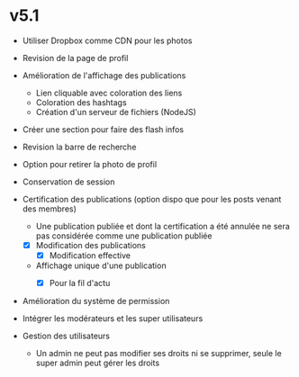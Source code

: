 # v5.1
- Utiliser Dropbox comme CDN pour les photos
- Revision de la page de profil
- Amélioration de l'affichage des publications
  - Lien cliquable avec coloration des liens
  - Coloration des hashtags
  - Création d'un serveur de fichiers (NodeJS)
- Créer une section pour faire des flash infos
- Revision la barre de recherche
- Option pour retirer la photo de profil
- Conservation de session
- Certification des publications (option dispo que pour les posts venant des membres)
  - Une publication publiée et dont la certification a été annulée ne sera pas considérée comme une publication publiée
  - [x] Modification des publications
    - [x] Modification effective
  - Affichage unique d'une publication
    - [x] Pour la fil d'actu

  
- Amélioration du système de permission
- Intégrer les modérateurs et les super utilisateurs

- Gestion des utilisateurs
  - Un admin ne peut pas modifier ses droits ni se supprimer, seule le super admin peut gérer les droits